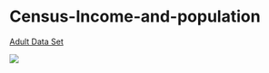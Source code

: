 # Census-Income-and-population
[Adult Data Set](https://archive.ics.uci.edu/ml/datasets/adult)

<img src="https://th.bing.com/th/id/R.552dedf6558abb339fee0e3761352307?rik=Y7fvnO3L7IE0sg&riu=http%3a%2f%2ffreedomandprosperity.org%2fwp-content%2fuploads%2f2015%2f09%2fCensus-Income-600x390.jpg&ehk=qXkQhqDZdZANcrKBulbhzpVdkcCBN3zUsG%2bq4VGPDcg%3d&risl=&pid=ImgRaw&r=0" />
